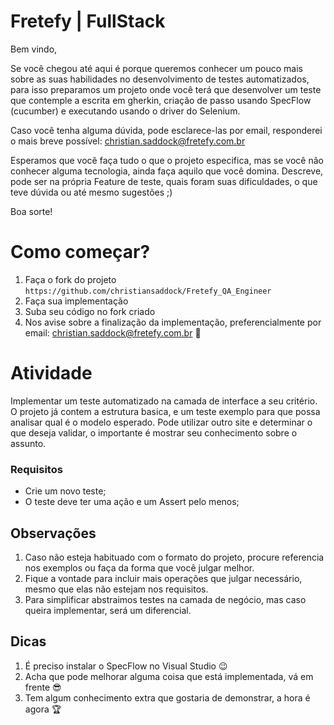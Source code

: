 # Fretefy | FullStack

Bem vindo,

Se você chegou até aqui é porque queremos conhecer um pouco mais sobre as suas habilidades no desenvolvimento de testes automatizados, para isso preparamos um projeto onde você terá que desenvolver um teste que contemple a escrita em gherkin, criação de passo usando SpecFlow (cucumber) e executando usando o driver do Selenium.

Caso você tenha alguma dúvida, pode esclarece-las por email, responderei o mais breve possível: christian.saddock@fretefy.com.br 

Esperamos que você faça tudo o que o projeto especifica, mas se você não conhecer alguma tecnologia, ainda faça aquilo que você domina. Descreve, pode ser na própria Feature de teste, quais foram suas dificuldades, o que teve dúvida ou até mesmo sugestões ;) 

Boa sorte!

# Como começar?

1. Faça o fork do projeto `https://github.com/christiansaddock/Fretefy_QA_Engineer`
2. Faça sua implementação
3. Suba seu código no fork criado
4. Nos avise sobre a finalização da implementação, preferencialmente por email: christian.saddock@fretefy.com.br 🚀


# Atividade

Implementar um teste automatizado na camada de interface a seu critério. O projeto já contem a estrutura basica, e um teste exemplo para que possa analisar qual é o modelo esperado. Pode utilizar outro site e determinar o que deseja validar, o importante é mostrar seu conhecimento sobre o assunto.

### Requisitos
- Crie um novo teste;
- O teste deve ter uma ação e um Assert pelo menos;

## Observações
1. Caso não esteja habituado com o formato do projeto, procure referencia nos exemplos ou faça da forma que você julgar melhor.
2. Fique a vontade para incluir mais operações que julgar necessário, mesmo que elas não estejam nos requisitos.
3. Para simplificar abstraimos testes na camada de negócio, mas caso queira implementar, será um diferencial.

## Dicas
1. É preciso instalar o SpecFlow no Visual Studio 😉
2. Acha que pode melhorar alguma coisa que está implementada, vá em frente 😎
3. Tem algum conhecimento extra que gostaria de demonstrar, a hora é agora 🏆